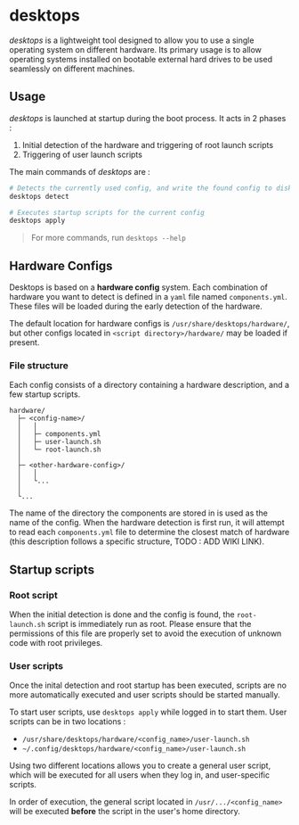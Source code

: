# desktops
*desktops* is a lightweight tool designed to allow you to use a single operating system on different hardware. Its primary usage is to allow operating systems installed on bootable external hard drives to be used seamlessly on different machines.

## Usage
*desktops* is launched at startup during the boot process. It acts in 2 phases :
1. Initial detection of the hardware and triggering of root launch scripts
2. Triggering of user launch scripts

The main commands of *desktops* are :
```bash
# Detects the currently used config, and write the found config to disk.
desktops detect
```
```bash
# Executes startup scripts for the current config
desktops apply
```

>For more commands, run `desktops --help`

## Hardware Configs
Desktops is based on a **hardware config** system. Each combination of hardware you want to detect is defined in a `yaml` file named `components.yml`. These files will be loaded during the early detection of the hardware. 

The default location for hardware configs is `/usr/share/desktops/hardware/`, but other configs located in `<script directory>/hardware/` may be loaded if present.

### File structure
Each config consists of a directory containing a hardware description, and a few startup scripts.
```
hardware/
  ├─ <config-name>/
  │   │
  │   ├─ components.yml
  │   ├─ user-launch.sh
  │   └─ root-launch.sh
  │
  ├─ <other-hardware-config>/
  │   │
  │   └...
  │
  └...
```

The name of the directory the components are stored in is used as the name of the config.
When the hardware detection is first run, it will attempt to read each `components.yml` file to determine the closest match of hardware (this description follows a specific structure, TODO : ADD WIKI LINK).

## Startup scripts
### Root script
When the initial detection is done and the config is found, the `root-launch.sh` script is immediately run as root. Please ensure that the permissions of this file are properly set to avoid the execution of unknown code with root privileges.

### User scripts
Once the inital detection and root startup has been executed, scripts are no more automatically executed and user scripts should be started manually.

To start user scripts, use `desktops apply` while logged in to start them. User scripts can be in two locations :
- `/usr/share/desktops/hardware/<config_name>/user-launch.sh`
- `~/.config/desktops/hardware/<config_name>/user-launch.sh`

Using two different locations allows you to create a general user script, which will be executed for all users when they log in, and user-specific scripts.

In order of execution, the general script located in `/usr/.../<config_name>` will be executed **before** the script in the user's home directory.
